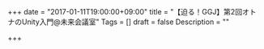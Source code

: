 +++
date = "2017-01-11T19:00:00+09:00"
title = "【迫る！GGJ】第2回オトナのUnity入門@未来会議室"
Tags = []
draft = false
Description = ""

+++
